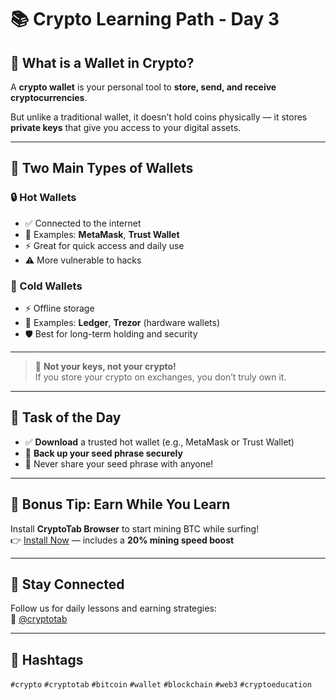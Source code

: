 # 📚 Crypto Learning Path - Day 3
## 🔐 What is a Wallet in Crypto?

A **crypto wallet** is your personal tool to **store, send, and receive cryptocurrencies**.

But unlike a traditional wallet, it doesn’t hold coins physically — it stores **private keys** that give you access to your digital assets.

---

## 💼 Two Main Types of Wallets

### 🔒 Hot Wallets
- ✅ Connected to the internet  
- 🔧 Examples: **MetaMask**, **Trust Wallet**  
- ⚡ Great for quick access and daily use  
- ⚠️ More vulnerable to hacks

### 🧊 Cold Wallets
- ⚡ Offline storage  
- 🔐 Examples: **Ledger**, **Trezor** (hardware wallets)  
- 🛡 Best for long-term holding and security  

---

> 🔑 **Not your keys, not your crypto!**  
> If you store your crypto on exchanges, you don’t truly own it.

---

## 🧠 Task of the Day
- ✅ **Download** a trusted hot wallet (e.g., MetaMask or Trust Wallet)
- 🔐 **Back up your seed phrase securely**
- 🚫 Never share your seed phrase with anyone!

---

## 🚀 Bonus Tip: Earn While You Learn
Install **CryptoTab Browser** to start mining BTC while surfing!  
👉 [Install Now](https://cryptotabbrowser.com/landing/80/17412792) — includes a **20% mining speed boost**

---

## 🔵 Stay Connected
Follow us for daily lessons and earning strategies:  
📲 [@cryptotab](https://t.me/cryptotab)

---

## 📢 Hashtags
`#crypto` `#cryptotab` `#bitcoin` `#wallet` `#blockchain` `#web3` `#cryptoeducation`
